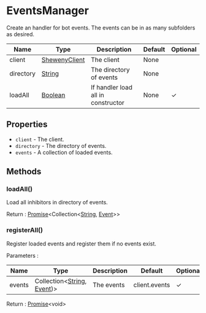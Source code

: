 # EventsManager

Create an handler for bot events. The events can be in as many subfolders as desired.

| Name      | Type                                                                                                | Description                        | Default | Optional |
| --------- | --------------------------------------------------------------------------------------------------- | ---------------------------------- | ------- | -------- |
| client    | [ShewenyClient](./ShewenyClient.md)                                                                 | The client                         | None    |          |
| directory | [String](https://developer.mozilla.org/en-US/docs/Web/JavaScript/Reference/Global_Objects/String)   | The directory of events            | None    |          |
| loadAll   | [Boolean](https://developer.mozilla.org/en-US/docs/Web/JavaScript/Reference/Global_Objects/Boolean) | If handler load all in constructor | None    | ✓        |

## Properties

- `client` - The client.
- `directory` - The directory of events.
- `events` - A collection of loaded events.

## Methods

### loadAll()

Load all inhibitors in directory of events.

Return : [Promise](https://developer.mozilla.org/en-US/docs/Web/JavaScript/Reference/Global_Objects/Promise)\<Collection\<[String](https://developer.mozilla.org/en-US/docs/Web/JavaScript/Reference/Global_Objects/String), [Event](./Event.md)>>

### registerAll()

Register loaded events and register them if no events exist.

Parameters :

| Name   | Type                                                                                                                                             | Description | Default       | Optional |
| ------ | ------------------------------------------------------------------------------------------------------------------------------------------------ | ----------- | ------------- | -------- |
| events | Collection\<[String](https://developer.mozilla.org/en-US/docs/Web/JavaScript/Reference/Global_Objects/String), [Event](../structures/Event.md))> | The events  | client.events | ✓        |

Return : [Promise](https://developer.mozilla.org/en-US/docs/Web/JavaScript/Reference/Global_Objects/Promise)\<void>
